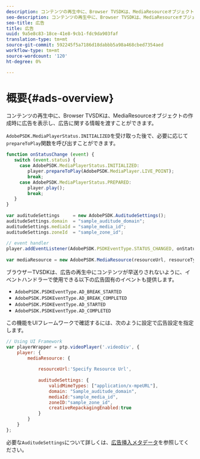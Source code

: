 ```yaml
---
description: コンテンツの再生中に、Browser TVSDKは、MediaResourceオブジェクトの作成時に広告を表示し、広告に関する情報を渡すことができます。
seo-description: コンテンツの再生中に、Browser TVSDKは、MediaResourceオブジェクトの作成時に広告を表示し、広告に関する情報を渡すことができます。
seo-title: 広告
title: 広告
uuid: 9a5e8c83-18ce-41e8-9cb1-fdc9da903faf
translation-type: tm+mt
source-git-commit: 592245f5a7186d18dabbb5a98a468cbed7354aed
workflow-type: tm+mt
source-wordcount: '120'
ht-degree: 0%

---
```



# 概要{#ads-overview}

コンテンツの再生中に、Browser TVSDKは、MediaResourceオブジェクトの作成時に広告を表示し、広告に関する情報を渡すことができます。

`AdobePSDK.MediaPlayerStatus.INITIALIZED`を受け取った後で、必要に応じて`prepareToPlay`関数を呼び出すことができます。

```js
function onStatusChange (event) { 
   switch (event.status) { 
     case AdobePSDK.MediaPlayerStatus.INITIALIZED: 
        player.prepareToPlay(AdobePSDK.MediaPlayer.LIVE_POINT); 
        break; 
     case AdobePSDK.MediaPlayerStatus.PREPARED: 
        player.play(); 
        break; 
   } 
} 
 
var auditudeSettings     = new AdobePSDK.AuditudeSettings(); 
auditudeSettings.domain  = "sample_auditude_domain"; 
auditudeSettings.mediaId = "sample_media_id"; 
auditudeSettings.zoneId  = "sample_zone_id"; 
 
// event handler 
player.addEventListener(AdobePSDK.PSDKEventType.STATUS_CHANGED, onStatusChange); 
 
var mediaResource = new AdobePSDK.MediaResource(resourceUrl, resourceType, auditudeSettings, false);
```

ブラウザーTVSDKは、広告の再生中にコンテンツが早送りされないように、イベントハンドラーで使用できる以下の広告固有のイベントも提供します。

* `AdobePSDK.PSDKEventType.AD_BREAK_STARTED`
* `AdobePSDK.PSDKEventType.AD_BREAK_COMPLETED`
* `AdobePSDK.PSDKEventType.AD_STARTED`
* `AdobePSDK.PSDKEventType.AD_COMPLETED`

この機能をUIフレームワークで確認するには、次のように設定で広告設定を指定します。

```js
// Using UI Framework 
var playerWrapper = ptp.videoPlayer('.videoDiv', { 
    player: { 
        mediaResource: { 
 
            resourceUrl:'Specify Resource Url', 
 
            auditudeSettings: { 
                validMimeTypes: ["application/x-mpeURL"], 
                domain: "Sample_auditude_domain", 
                mediaId:"sample_media_id", 
                zoneID:"sample_zone_id", 
                creativeRepackagingEnabled:true 
            } 
        } 
    } 
}; 
```

必要な`AuditudeSettings`について詳しくは、[広告挿入メタデータ](../../ad-insertion/ad-insertion-metadata/c-psdk-browser-tvsdk-2.4-ad-insertion-metadata.md)を参照してください。
